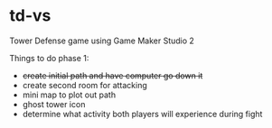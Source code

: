 # td-vs
Tower Defense game using Game Maker Studio 2

Things to do phase 1:
- ~~create initial path and have computer go down it~~
- create second room for attacking
- mini map to plot out path
- ghost tower icon
- determine what activity both players will experience during fight
